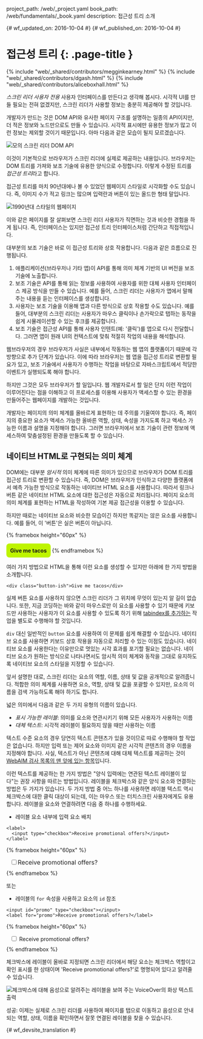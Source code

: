 project_path: /web/_project.yaml
book_path: /web/fundamentals/_book.yaml
description: 접근성 트리 소개


{# wf_updated_on: 2016-10-04 #}
{# wf_published_on: 2016-10-04 #}

# 접근성 트리 {: .page-title }

{% include "web/_shared/contributors/megginkearney.html" %}
{% include "web/_shared/contributors/dgash.html" %}
{% include "web/_shared/contributors/aliceboxhall.html" %}



*스크린 리더 사용자 전용* 사용자 인터페이스를 만든다고 생각해 봅시다.
시각적 UI를 만들 필요는 전혀 없겠지만, 스크린 리더가 사용할 정보는 충분히
제공해야 할 것입니다.

개발자가 만드는 것은 DOM API와 유사한 페이지 구조를 설명하는 일종의 API이지만,
더 적은 정보와 노드만으로도 만들 수 있습니다.
시각적 표시에만 유용한 정보가 많고 이런 정보는 제외할 것이기 때문입니다. 아마
다음과 같은 모습이 될지 모르겠습니다.

![모의 스크린 리더 DOM API](imgs/treestructure.jpg)

이것이 기본적으로 브라우저가 스크린 리더에 실제로 제공하는 내용입니다. 브라우저는
DOM 트리를 가져와 보조 기술에
유용한 양식으로 수정합니다. 이렇게 수정된 트리를 *접근성
트리*라고 합니다.

접근성 트리를 마치 90년대에나 볼 수 있었던 웹페이지 스타일로 시각화할 수도 있습니다.
즉, 이미지 수가 적고 링크는 많으며 입력란과 버튼이 있는 올드한 형태 말입니다.

![1990년대 스타일의 웹페이지](imgs/google1998.png)

이와 같은 페이지를 잘 살펴보면
스크린 리더 사용자가 직면하는 것과 비슷한 경험을 하게 됩니다. 즉, 인터페이스는 있지만 접근성 트리 인터페이스처럼
간단하고 직접적입니다.

대부분의 보조 기술은 바로 이 접근성 트리와 상호 작용합니다. 다음과
같은 흐름으로 진행됩니다.

 1. 애플리케이션(브라우저나 기타 앱)이 API를 통해 의미 체계 기반의 UI 버전을
    보조 기술에 노출합니다.
 1. 보조 기술은 API를 통해 읽는 정보를 사용하여
    사용자를 위한 대체 사용자 인터페이스 제공 방식을 만들 수 있습니다. 예를 들어,
    스크린 리더는 사용자가 앱에서 말해주는 내용을 듣는 인터페이스를
    생성합니다.
 1. 사용자는 보조 기술을 이용해 앱과 다른 방식으로 상호 작용할 수도
    있습니다. 예를 들어, 대부분의 스크린 리더는 사용자가 마우스 클릭이나 손가락으로 탭하는 동작을
    쉽게 시뮬레이션할 수 있는 후크를 제공합니다.
 1. 보조 기술은 접근성 API를 통해 사용자 인텐트(예: '클릭')를
    앱으로 다시 전달합니다. 그러면 앱이 원래 UI의 컨텍스트에 맞춰 적절히
    작업의 내용을 해석합니다.

웹브라우저의 경우 브라우저가 사실은 내부에서 작동하는 웹 앱의 플랫폼이기 때문에
각 방향으로 추가 단계가 있습니다. 이에 따라 브라우저는
웹 앱을 접근성 트리로 변환할 필요가 있고, 보조 기술에서 사용자가
수행하는 작업을 바탕으로 자바스크립트에서 적당한 이벤트가 실행되도록
해야 합니다.

하지만 그것은 모두 브라우저가 할 일입니다. 웹 개발자로서 할 일은
단지 이런 작업이 이루어진다는 점을 이해하고 이 프로세스를 이용해
사용자가 액세스할 수 있는 환경을 만들어주는 웹페이지를 개발하는 것입니다.

개발자는 페이지의 의미 체계를 올바르게 표현하는 데 주의를 기울여야 합니다.
즉, 페이지의 중요한 요소가 액세스 가능한 올바른 역할, 상태,
속성을 가지도록 하고 액세스 가능한 이름과 설명을 지정해야
합니다. 그러면 브라우저에서 보조 기술이 관련 정보에 액세스하여
맞춤설정된 환경을 만들도록 할 수 있습니다.

## 네이티브 HTML로 구현되는 의미 체계

DOM에는 대부분 *암시적* 의미 체계에 따른 의미가 있으므로
브라우저가 DOM 트리를 접근성 트리로 변환할 수 있습니다. 즉, DOM은 브라우저가 인식하고 다양한 플랫폼에서 예측 가능한 방식으로
작동하는 네이티브 HTML 요소를
사용합니다. 따라서 링크나 버튼 같은 네이티브 HTML 요소에 대한 접근성은
자동으로 처리됩니다. 페이지 요소의 의미 체계를 표현하는 HTML을 작성하여
기본 제공 접근성을 이용할 수 있습니다.

하지만 때로는 네이티브 요소와 비슷한 모습이긴 하지만 똑같지는 않은 요소를 사용합니다.
예를 들어, 이 '버튼'은 실은 버튼이 아닙니다.

{% framebox height="60px" %}
<style>
    .fancy-btn {
        display: inline-block;
        background: #BEF400;
        border-radius: 8px;
        padding: 10px;
        font-weight: bold;
        user-select: none;
        cursor: pointer;
    }
</style>
<div class="fancy-btn">Give me tacos</div>
{% endframebox %}

여러 가지 방법으로 HTML을 통해 이런 요소를 생성할 수 있지만 아래에 한 가지 방법을 소개합니다.


    <div class="button-ish">Give me tacos</div>
    

실제 버튼 요소를 사용하지 않으면 스크린 리더가 그 위치에 무엇이 있는지 알 길이
없습니다. 또한, 지금 코딩하는 바와 같이 마우스로만 이 요소를 사용할 수 있기 때문에 키보드만 사용하는 사용자가 이 요소를 사용할 수 있도록
하기 위해 [tabindex를 추가하는](/web/fundamentals/accessibility/focus/using-tabindex) 작업을
별도로 수행해야
할 것입니다.

`div` 대신 일반적인 `button` 요소를 사용하여 이 문제를 쉽게 해결할 수 있습니다.
네이티브 요소를 사용하면 키보드 상호 작용을
자동으로 처리할 수 있는 이점도 있습니다. 네이티브 요소를 사용한다는 이유만으로 멋있는 시각
효과를 포기할 필요는 없습니다.
네이티브 요소가 원하는 방식으로 나타나면서도 암시적 의미 체계와 동작을 그대로 유지하도록 네이티브 요소의 스타일을
지정할 수 있습니다.

앞서 설명한 대로, 스크린 리더는 요소의 역할, 이름, 상태 및 값을
공개적으로 알려줍니다. 적합한 의미 체계를 사용하면 요소, 역할, 상태 및 값을 포괄할 수 있지만,
요소의 이름을 검색 가능하도록 해야 하기도
합니다.

넓은 의미에서 다음과 같은 두 가지 유형의 이름이 있습니다.

 - *표시 가능한 레이블*: 의미를 요소와 연관시키기 위해 모든 사용자가
   사용하는 이름
 - *대체 텍스트*: 시각적 레이블이 필요하지 않을 때만 사용하는
   이름

텍스트 수준 요소의 경우 당연히 텍스트 콘텐츠가
있을 것이므로 따로 수행해야 할 작업은 없습니다. 하지만 입력 또는 제어 요소와 이미지 같은 시각적 콘텐츠의 경우
이름을 지정해야 합니다. 사실,
텍스트가 아닌 콘텐츠에 대해 대체 텍스트를 제공하는 것이
[WebAIM 검사 목록의 맨 앞에 있는 항목](http://webaim.org/standards/wcag/checklist#g1.1)입니다.

이런 텍스트를 제공하는 한 가지 방법은 "양식 입력에는 연관된 텍스트 레이블이 있다"는
권장 사항을 따르는 방법입니다. 레이블을 체크박스와 같은 양식 요소와 연결하는 방법은
두 가지가 있습니다. 두 가지 방법 중 어느 하나를 사용하면 레이블 텍스트 역시 체크박스에 대한 클릭 대상이 되는데,
이는 마우스 또는 터치스크린 사용자에게도
유용합니다. 레이블을 요소와 연결하려면 다음 중 하나를 수행하세요.

 - 레이블 요소 내부에 입력 요소 배치

<div class="clearfix"></div>

    <label>
      <input type="checkbox">Receive promotional offers?</input>
    </label>


{% framebox height="60px" %}
<div style="margin: 10px;">
    <label style="font-size: 16px; color: #212121;">
        <input type="checkbox">Receive promotional offers?</input>
    </label>
</div>
{% endframebox %}


또는

 - 레이블의 `for` 속성을 사용하고 요소의 `id` 참조

<div class="clearfix"></div>

    <input id="promo" type="checkbox"></input>
    <label for="promo">Receive promotional offers?</label>


{% framebox height="60px" %}
<div style="margin: 10px;">
    <input id="promo" type="checkbox"></input>
    <label for="promo">Receive promotional offers?</label>
</div>
{% endframebox %}
    

체크박스에 레이블이 올바로 지정되면 스크린 리더에서
해당 요소는 체크박스 역할이고 확인 표시를 한 상태이며 'Receive
promotional offers?'로 명명되어 있다고 알려줄 수 있습니다.

![체크박스에 대해 음성으로 알려주는 레이블을 보여 주는 VoiceOver의 화상 텍스트 출력](imgs/promo-offers.png)

성공: 이제는 실제로 스크린 리더를 사용하여 페이지를 탭으로 이동하고 음성으로 안내되는 역할, 상태, 이름을 확인하면서 잘못 연결된 레이블을
찾을 수
있습니다.




{# wf_devsite_translation #}
